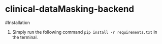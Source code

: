 # clinical-dataMasking-backend

#Installation 

1. Simply run the following command `pip install -r requirements.txt` in the terminal.
